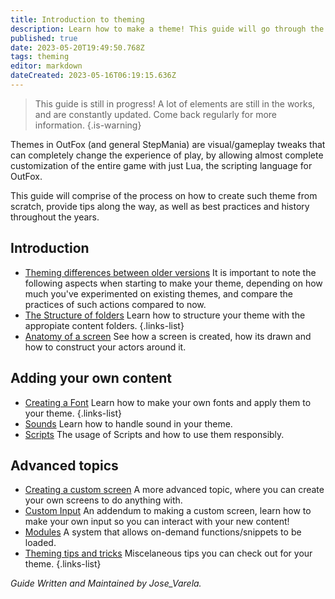 ```yaml
---
title: Introduction to theming
description: Learn how to make a theme! This guide will go through the steps to make a basic theme from scratch, and teach you some tips along the way.
published: true
date: 2023-05-20T19:49:50.768Z
tags: theming
editor: markdown
dateCreated: 2023-05-16T06:19:15.636Z
---
```



> This guide is still in progress! A lot of elements are still in the works, and are constantly updated.
> Come back regularly for more information.
{.is-warning}

<!--, which are being written on the `theming` branch of this wiki.-->

Themes in OutFox (and general StepMania) are visual/gameplay tweaks that can completely change the experience of play, by allowing almost complete customization of the entire game with just Lua, the scripting language for OutFox.

This guide will comprise of the process on how to create such theme from scratch, provide tips along the way, as well as best practices and history throughout the years.

## Introduction

- [Theming differences between older versions](/en/dev/theming/Theming-0-Differences) It is important to note the following aspects when starting to make your theme, depending on how much you've experimented on existing themes, and compare the practices of such actions compared to now.
- [The Structure of folders](/en/dev/theming/Theming-1-Folders) Learn how to structure your theme with the appropiate content folders.
{.links-list}
- [Anatomy of a screen](/en/dev/theming/Theming-3-Anatomy-Screen) See how a screen is created, how its drawn and how to construct your actors around it.

## Adding your own content
- [Creating a Font](/en/dev/theming/Theming-4-Creating-Font) Learn how to make your own fonts and apply them to your theme.
{.links-list}
- [Sounds](/en/dev/theming/Theming-Sounds) Learn how to handle sound in your theme.
- [Scripts](/en/dev/theming/Theming-Scripts) The usage of Scripts and how to use them responsibly.

## Advanced topics

- [Creating a custom screen](/en/dev/theming/Theming-2-Screen-Creation) A more advanced topic, where you can create your own screens to do anything with.
- [Custom Input](/en/dev/theming/Theming-Custom-Input) An addendum to making a custom screen, learn how to make your own input so you can interact with your new content!
- [Modules](/en/dev/theming/Theming-Modules) A system that allows on-demand functions/snippets to be loaded.
- [Theming tips and tricks](/en/dev/theming/tips/_index) Miscelaneous tips you can check out for your theme.
{.links-list}

*Guide Written and Maintained by Jose_Varela.*